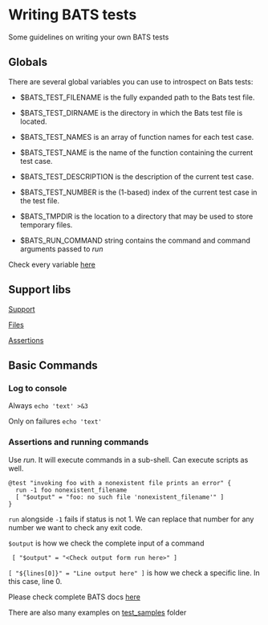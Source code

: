 # Writing BATS tests

Some guidelines on writing your own BATS tests
## Globals

There are several global variables you can use to introspect on Bats tests:

- $BATS_TEST_FILENAME is the fully expanded path to the Bats test file.

- $BATS_TEST_DIRNAME is the directory in which the Bats test file is located.

- $BATS_TEST_NAMES is an array of function names for each test case.

- $BATS_TEST_NAME is the name of the function containing the current test case.

- $BATS_TEST_DESCRIPTION is the description of the current test case.

- $BATS_TEST_NUMBER is the (1-based) index of the current test case in the test file.

- $BATS_TMPDIR is the location to a directory that may be used to store temporary files.

- $BATS_RUN_COMMAND string contains the command and command arguments passed to *run* 
  
Check every variable [here](https://bats-core.readthedocs.io/en/stable/writing-tests.html#special-variables)
## Support libs

[Support](https://github.com/bats-core/bats-support#bats-support)

[Files](https://github.com/bats-core/bats-file#index-of-all-functions)

[Assertions](https://github.com/bats-core/bats-assert#usage)


## Basic Commands

### Log to console

Always  ``` echo 'text' >&3 ```

Only on failures ```echo 'text' ```

### Assertions and running commands

Use *run*. It will execute commands in a sub-shell. Can execute scripts as well.

```
@test "invoking foo with a nonexistent file prints an error" {
  run -1 foo nonexistent_filename
  [ "$output" = "foo: no such file 'nonexistent_filename'" ]
}
```

```run``` alongside ```-1``` fails if status is not 1. We can replace that number for any number we want to check any exit code.

```$output``` is how we check the complete input of a command

``` [ "$output" = "<Check output form run here>" ]``` 

```[ "${lines[0]}" = "Line output here" ]``` is how we check a specific line. In this case, line 0.

Please check complete BATS docs [here](https://bats-core.readthedocs.io/en/stable/index.html)

There are also many examples on [test_samples](https://github.com/ardriveapp/ardrive-bats-docker/tree/production/test_samples) folder
 